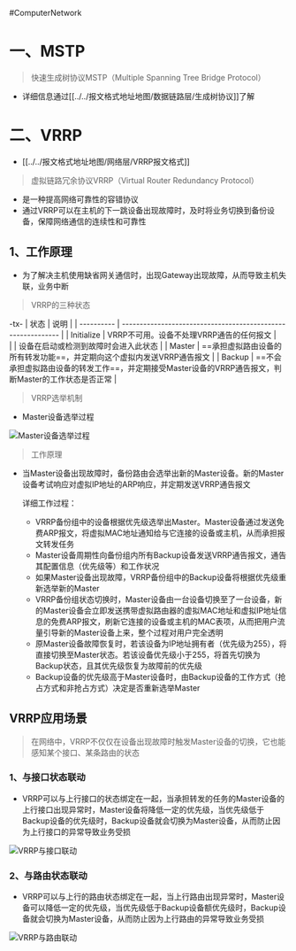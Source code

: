 #ComputerNetwork
# 一、MSTP
> 快速生成树协议MSTP（Multiple Spanning Tree Bridge Protocol）

- 详细信息通过[[../../报文格式地址地图/数据链路层/生成树协议]]了解

# 二、VRRP

- [[../../报文格式地址地图/网络层/VRRP报文格式]]

> 虚拟链路冗余协议VRRP（Virtual Router Redundancy Protocol）

- 是一种提高网络可靠性的容错协议
- 通过VRRP可以在主机的下一跳设备出现故障时，及时将业务切换到备份设备，保障网络通信的连续性和可靠性

## 1、工作原理

- 为了解决主机使用缺省网关通信时，出现Gateway出现故障，从而导致主机失联，业务中断

> VRRP的三种状态

-tx-
| 状态       | 说明                                                         |
| ---------- | ------------------------------------------------------------ |
| Initialize | VRRP不可用。设备不处理VRRP通告的任何报文                     |\
|            | 设备在启动或检测到故障时会进入此状态                         |
| Master     | ==承担虚拟路由设备的所有转发功能==，并定期向这个虚拟内发送VRRP通告报文 |
| Backup     | ==不会承担虚拟路由设备的转发工作==，并定期接受Master设备的VRRP通告报文，判断Master的工作状态是否正常 |



> VRRP选举机制

- Master设备选举过程

![Master设备选举过程](https://download.huawei.com/mdl/image/download?uuid=090b0e71d45942fcbf40641b87ddb6a3)



> 工作原理

- 当Master设备出现故障时，备份路由会选举出新的Master设备。新的Master设备考试响应对虚拟IP地址的ARP响应，并定期发送VRRP通告报文

  详细工作过程：

  - VRRP备份组中的设备根据优先级选举出Master。Master设备通过发送免费ARP报文，将虚拟MAC地址通知给与它连接的设备或主机，从而承担报文转发任务
  - Master设备周期性向备份组内所有Backup设备发送VRRP通告报文，通告其配置信息（优先级等）和工作状况
  - 如果Master设备出现故障，VRRP备份组中的Backup设备将根据优先级重新选举新的Master
  - VRRP备份组状态切换时，Master设备由一台设备切换至了一台设备，新的Master设备会立即发送携带虚拟路由器的虚拟MAC地址和虚拟IP地址信息的免费ARP报文，刷新它连接的设备或主机的MAC表项，从而把用户流量引导新的Master设备上来，整个过程对用户完全透明
  - 原Master设备故障恢复时，若该设备为IP地址拥有者（优先级为255），将直接切换至Master状态。若该设备优先级小于255，将首先切换为Backup状态，且其优先级恢复为故障前的优先级
  - Backup设备的优先级高于Master设备时，由Backup设备的工作方式（抢占方式和非抢占方式）决定是否重新选举Master

## VRRP应用场景

> 在网络中，VRRP不仅仅在设备出现故障时触发Master设备的切换，它也能感知某个接口、某条路由的状态

### 1、与接口状态联动

- VRRP可以与上行接口的状态绑定在一起，当承担转发的任务的Master设备的上行接口出现异常时，Master设备将降低一定的优先级，当优先级低于Backup设备的优先级时，Backup设备就会切换为Master设备，从而防止因为上行接口的异常导致业务受损

![VRRP与接口联动](https://download.huawei.com/mdl/image/download?uuid=e486b0827c6c4c3eba814200802f62aa)

### 2、与路由状态联动

- VRRP可以与上行的路由状态绑定在一起，当上行路由出现异常时，Master设备可以降低一定的优先级，当优先级低于Backup设备额优先级时，Backup设备就会切换为Master设备，从而防止因为上行路由的异常导致业务受损

![VRRP与路由联动](https://download.huawei.com/mdl/image/download?uuid=6ef8f7de90c64054a6e78a498384bb3a)
